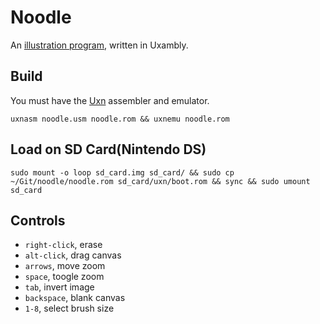 # Noodle

An [illustration program](https://wiki.xxiivv.com/site/noodle.html), written in Uxambly. 

## Build

You must have the [Uxn](https://git.sr.ht/~rabbits/uxn/) assembler and emulator.

```
uxnasm noodle.usm noodle.rom && uxnemu noodle.rom
```

## Load on SD Card(Nintendo DS)

```
sudo mount -o loop sd_card.img sd_card/ && sudo cp ~/Git/noodle/noodle.rom sd_card/uxn/boot.rom && sync && sudo umount sd_card
```

## Controls

- `right-click`, erase
- `alt-click`, drag canvas
- `arrows`, move zoom
- `space`, toogle zoom
- `tab`, invert image
- `backspace`, blank canvas
- `1-8`, select brush size

